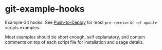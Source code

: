 # git-example-hooks

Example Git hooks. See [Push-to-Deploy](Push-to-Deploy) for most `pre-receive` or `ref-update` scripts examples.

Most examples should be short enough, self explanatory, and contain comments on top of each script file for installation and usage details.
